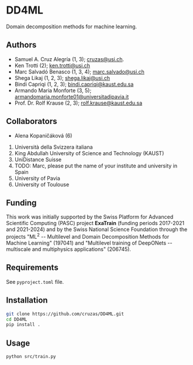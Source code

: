 # DD4ML
Domain decomposition methods for machine learning.

## Authors
* Samuel A. Cruz Alegría (1, 3); cruzas@usi.ch.
* Ken Trotti (2); ken.trotti@usi.ch
* Marc Salvadó Benasco (1, 3, 4); marc.salvado@usi.ch
* Shega Likaj (1, 2, 3); shega.likaj@usi.ch
* Bindi Capriqi (1, 2, 3); bindi.capriqi@kaust.edu.sa
* Armando Maria Monforte (3, 5); armandomaria.monforte01@universitadipavia.it
* Prof. Dr. Rolf Krause (2, 3); rolf.krause@kaust.edu.sa

## Collaborators
* Alena Kopaničáková (6)

1. Università della Svizzera italiana
2. King Abdullah University of Science and Technology (KAUST)
3. UniDistance Suisse
4. TODO: Marc, please put the name of your institute and university in Spain
5. University of Pavia
6. University of Toulouse

## Funding
This work was initially supported by the Swiss Platform for Advanced Scientific Computing (PASC) project **ExaTrain** (funding periods 2017-2021 and 2021-2024) and by the Swiss National Science Foundation through the projects "ML<sup>2</sup> -- Multilevel and Domain Decomposition Methods for Machine Learning" (197041) and "Multilevel training of DeepONets -- multiscale and multiphysics applications" (206745). 

## Requirements
See ``pyproject.toml`` file. 

## Installation
```bash
git clone https://github.com/cruzas/DD4ML.git
cd DD4ML
pip install .
```

## Usage
``python src/train.py``

